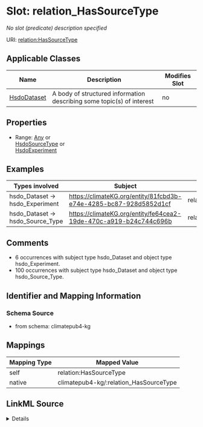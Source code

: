 

# Slot: relation_HasSourceType


_No slot (predicate) description specified_





URI: [relation:HasSourceType](http://relation.org/HasSourceType)



<!-- no inheritance hierarchy -->





## Applicable Classes

| Name | Description | Modifies Slot |
| --- | --- | --- |
| [HsdoDataset](../classes/HsdoDataset.md) | A body of structured information describing some topic(s) of interest |  no  |







## Properties

* Range: [Any](../classes/Any.md)&nbsp;or&nbsp;<br />[HsdoSourceType](../classes/HsdoSourceType.md)&nbsp;or&nbsp;<br />[HsdoExperiment](../classes/HsdoExperiment.md)






## Examples

| Types involved | Subject | Predicate | Object |
| --- | --- | --- | --- |
| hsdo_Dataset → hsdo_Experiment | https://climateKG.org/entity/81fcbd3b-e74e-4285-bc87-928d5852d1cf | relation:HasSourceType | https://climateKG.org/entity/878e70de-f929-4d2f-9325-145ca95787e9 |
| hsdo_Dataset → hsdo_Source_Type | https://climateKG.org/entity/fe64cea2-19de-470c-a919-b24c744c696b | relation:HasSourceType | https://climateKG.org/entity/7568d0fd-d892-4aa6-b724-594920455398 |


## Comments

* 6 occurrences with subject type hsdo_Dataset and object type hsdo_Experiment.
* 100 occurrences with subject type hsdo_Dataset and object type hsdo_Source_Type.

## Identifier and Mapping Information







### Schema Source


* from schema: climatepub4-kg




## Mappings

| Mapping Type | Mapped Value |
| ---  | ---  |
| self | relation:HasSourceType |
| native | climatepub4-kg/:relation_HasSourceType |




## LinkML Source

<details>
```yaml
name: relation_HasSourceType
description: No slot (predicate) description specified
comments:
- 6 occurrences with subject type hsdo_Dataset and object type hsdo_Experiment.
- 100 occurrences with subject type hsdo_Dataset and object type hsdo_Source_Type.
examples:
- description: hsdo_Dataset → hsdo_Experiment
  object:
    example_object: https://climateKG.org/entity/878e70de-f929-4d2f-9325-145ca95787e9
    example_object_type: hsdo_Experiment
    example_predicate: relation:HasSourceType
    example_subject: https://climateKG.org/entity/81fcbd3b-e74e-4285-bc87-928d5852d1cf
    example_subject_type: hsdo_Dataset
- description: hsdo_Dataset → hsdo_Source_Type
  object:
    example_object: https://climateKG.org/entity/7568d0fd-d892-4aa6-b724-594920455398
    example_object_type: hsdo_Source_Type
    example_predicate: relation:HasSourceType
    example_subject: https://climateKG.org/entity/fe64cea2-19de-470c-a919-b24c744c696b
    example_subject_type: hsdo_Dataset
from_schema: climatepub4-kg
rank: 1000
slot_uri: relation:HasSourceType
alias: relation_HasSourceType
domain_of:
- hsdo_Dataset
range: Any
any_of:
- range: hsdo_Source_Type
- range: hsdo_Experiment

```
</details>